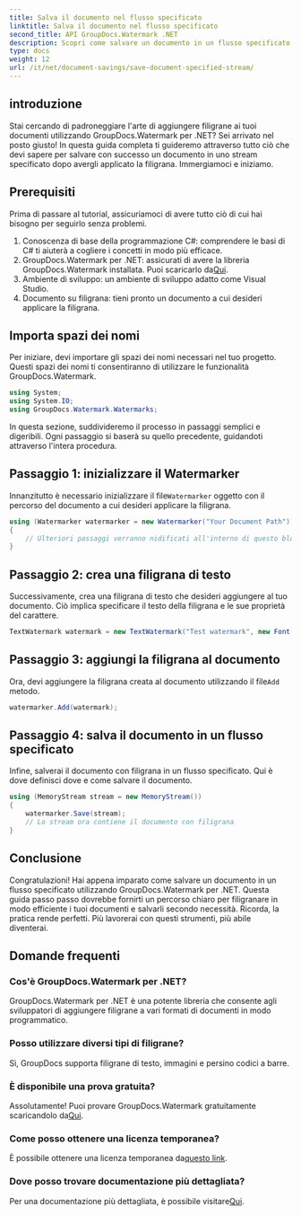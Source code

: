 ```yaml
---
title: Salva il documento nel flusso specificato
linktitle: Salva il documento nel flusso specificato
second_title: API GroupDocs.Watermark .NET
description: Scopri come salvare un documento in un flusso specificato utilizzando GroupDocs.Watermark per .NET con questa guida passo passo. Perfetto per sviluppatori di tutti i livelli.
type: docs
weight: 12
url: /it/net/document-savings/save-document-specified-stream/
---
```

## introduzione
Stai cercando di padroneggiare l'arte di aggiungere filigrane ai tuoi documenti utilizzando GroupDocs.Watermark per .NET? Sei arrivato nel posto giusto! In questa guida completa ti guideremo attraverso tutto ciò che devi sapere per salvare con successo un documento in uno stream specificato dopo avergli applicato la filigrana. Immergiamoci e iniziamo.
## Prerequisiti
Prima di passare al tutorial, assicuriamoci di avere tutto ciò di cui hai bisogno per seguirlo senza problemi.
1. Conoscenza di base della programmazione C#: comprendere le basi di C# ti aiuterà a cogliere i concetti in modo più efficace.
2.  GroupDocs.Watermark per .NET: assicurati di avere la libreria GroupDocs.Watermark installata. Puoi scaricarlo da[Qui](https://releases.groupdocs.com/Watermark/net/).
3. Ambiente di sviluppo: un ambiente di sviluppo adatto come Visual Studio.
4. Documento su filigrana: tieni pronto un documento a cui desideri applicare la filigrana.
## Importa spazi dei nomi
Per iniziare, devi importare gli spazi dei nomi necessari nel tuo progetto. Questi spazi dei nomi ti consentiranno di utilizzare le funzionalità GroupDocs.Watermark.
```csharp
using System;
using System.IO;
using GroupDocs.Watermark.Watermarks;
```
In questa sezione, suddivideremo il processo in passaggi semplici e digeribili. Ogni passaggio si baserà su quello precedente, guidandoti attraverso l'intera procedura.
## Passaggio 1: inizializzare il Watermarker
 Innanzitutto è necessario inizializzare il file`Watermarker` oggetto con il percorso del documento a cui desideri applicare la filigrana.
```csharp
using (Watermarker watermarker = new Watermarker("Your Document Path"))
{
    // Ulteriori passaggi verranno nidificati all'interno di questo blocco
}
```
## Passaggio 2: crea una filigrana di testo
Successivamente, crea una filigrana di testo che desideri aggiungere al tuo documento. Ciò implica specificare il testo della filigrana e le sue proprietà del carattere.
```csharp
TextWatermark watermark = new TextWatermark("Test watermark", new Font("Arial", 12));
```
## Passaggio 3: aggiungi la filigrana al documento
 Ora, devi aggiungere la filigrana creata al documento utilizzando il file`Add` metodo.
```csharp
watermarker.Add(watermark);
```
## Passaggio 4: salva il documento in un flusso specificato
Infine, salverai il documento con filigrana in un flusso specificato. Qui è dove definisci dove e come salvare il documento.
```csharp
using (MemoryStream stream = new MemoryStream())
{
    watermarker.Save(stream);
    // Lo stream ora contiene il documento con filigrana
}
```
## Conclusione
Congratulazioni! Hai appena imparato come salvare un documento in un flusso specificato utilizzando GroupDocs.Watermark per .NET. Questa guida passo passo dovrebbe fornirti un percorso chiaro per filigranare in modo efficiente i tuoi documenti e salvarli secondo necessità. Ricorda, la pratica rende perfetti. Più lavorerai con questi strumenti, più abile diventerai.
## Domande frequenti
### Cos'è GroupDocs.Watermark per .NET?
GroupDocs.Watermark per .NET è una potente libreria che consente agli sviluppatori di aggiungere filigrane a vari formati di documenti in modo programmatico.
### Posso utilizzare diversi tipi di filigrane?
Sì, GroupDocs supporta filigrane di testo, immagini e persino codici a barre.
### È disponibile una prova gratuita?
 Assolutamente! Puoi provare GroupDocs.Watermark gratuitamente scaricandolo da[Qui](https://releases.groupdocs.com/).
### Come posso ottenere una licenza temporanea?
 È possibile ottenere una licenza temporanea da[questo link](https://purchase.groupdocs.com/temporary-license/).
### Dove posso trovare documentazione più dettagliata?
 Per una documentazione più dettagliata, è possibile visitare[Qui](https://reference.groupdocs.com/Watermark/net/).